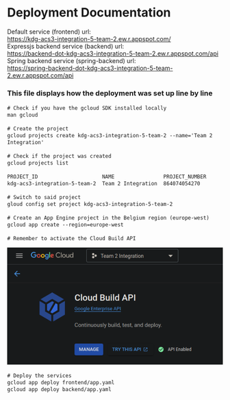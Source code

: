 # Deployment Documentation

Default service (frontend) url:  
https://kdg-acs3-integration-5-team-2.ew.r.appspot.com/  
Expressjs backend service (backend) url:  
https://backend-dot-kdg-acs3-integration-5-team-2.ew.r.appspot.com/api  
Spring backend service (spring-backend) url:  
https://spring-backend-dot-kdg-acs3-integration-5-team-2.ew.r.appspot.com/api

### This file displays how the deployment was set up line by line
```
# Check if you have the gcloud SDK installed locally
man gcloud

# Create the project
gcloud projects create kdg-acs3-integration-5-team-2 --name='Team 2 Integration'

# Check if the project was created
gcloud projects list

PROJECT_ID                     NAME                PROJECT_NUMBER
kdg-acs3-integration-5-team-2  Team 2 Integration  864074054270

# Switch to said project
gloud config set project kdg-acs3-integration-5-team-2

# Create an App Engine project in the Belgium region (europe-west)
gcloud app create --region=europe-west

# Remember to activate the Cloud Build API
```
![image](cloud_build_api.png)

```
# Deploy the services
gcloud app deploy frontend/app.yaml
gcloud app deploy backend/app.yaml
```

